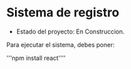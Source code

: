<h1>Sistema de registro</h1>

- Estado del proyecto: En Construccion.

Para ejecutar el sistema, debes poner:

'''npm install react''''
